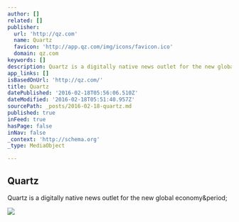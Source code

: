 ```yaml
---
author: []
related: []
publisher:
  url: 'http://qz.com'
  name: Quartz
  favicon: 'http://app.qz.com/img/icons/favicon.ico'
  domain: qz.com
keywords: []
description: Quartz is a digitally native news outlet for the new global economy.
app_links: []
isBasedOnUrl: 'http://qz.com/'
title: Quartz
datePublished: '2016-02-18T05:56:06.510Z'
dateModified: '2016-02-18T05:51:40.957Z'
sourcePath: _posts/2016-02-18-quartz.md
published: true
inFeed: true
hasPage: false
inNav: false
_context: 'http://schema.org'
_type: MediaObject

---
```

<article style=""><h1>Quartz</h1><p>Quartz is a digitally native news outlet for the new global economy&amp;period;</p><img src="http://app.qz.com/img/qz_og_img.png" /></article>